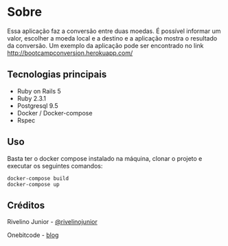 # Sobre

Essa aplicação faz a conversão entre duas moedas. 
É possível informar um valor, escolher a moeda local e a destino e a aplicação mostra o resultado da conversão.
Um exemplo da aplicação pode ser encontrado no link
http://bootcampconversion.herokuapp.com/

## Tecnologias principais

* Ruby on Rails 5
* Ruby 2.3.1
* Postgresql 9.5
* Docker / Docker-compose
* Rspec

## Uso

Basta ter o docker compose instalado na máquina, clonar o projeto e executar os seguintes comandos:
```
docker-compose build
docker-compose up
```
 
## Créditos
Rivelino Junior - [@rivelinojunior](http://github.com/rivelinojunior)

Onebitcode - [blog](http://www.onebitcode.com)
